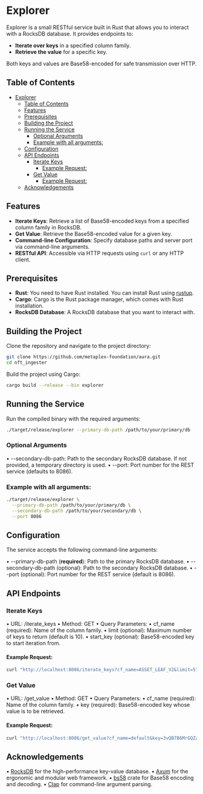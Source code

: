 # Explorer

Explorer is a small RESTful service built in Rust that allows you to interact with a RocksDB database. It provides endpoints to:

- **Iterate over keys** in a specified column family.
- **Retrieve the value** for a specific key.

Both keys and values are Base58-encoded for safe transmission over HTTP.

## Table of Contents

- [Explorer](#explorer)
  - [Table of Contents](#table-of-contents)
  - [Features](#features)
  - [Prerequisites](#prerequisites)
  - [Building the Project](#building-the-project)
  - [Running the Service](#running-the-service)
    - [Optional Arguments](#optional-arguments)
    - [Example with all arguments:](#example-with-all-arguments)
  - [Configuration](#configuration)
  - [API Endpoints](#api-endpoints)
    - [Iterate Keys](#iterate-keys)
      - [Example Request:](#example-request)
    - [Get Value](#get-value)
      - [Example Request:](#example-request-1)
  - [Acknowledgements](#acknowledgements)

## Features

- **Iterate Keys**: Retrieve a list of Base58-encoded keys from a specified column family in RocksDB.
- **Get Value**: Retrieve the Base58-encoded value for a given key.
- **Command-line Configuration**: Specify database paths and server port via command-line arguments.
- **RESTful API**: Accessible via HTTP requests using `curl` or any HTTP client.

## Prerequisites

- **Rust**: You need to have Rust installed. You can install Rust using [rustup](https://www.rust-lang.org/tools/install).
- **Cargo**: Cargo is the Rust package manager, which comes with Rust installation.
- **RocksDB Database**: A RocksDB database that you want to interact with.

## Building the Project

Clone the repository and navigate to the project directory:

```bash
git clone https://github.com/metaplex-foundation/aura.git
cd nft_ingester
```

Build the project using Cargo:

```bash
cargo build --release --bin explorer
```

## Running the Service

Run the compiled binary with the required arguments:

```bash
./target/release/explorer --primary-db-path /path/to/your/primary/db 
```
### Optional Arguments

•	--secondary-db-path: Path to the secondary RocksDB database. If not provided, a temporary directory is used.
•	--port: Port number for the REST service (defaults to 8086).


### Example with all arguments:

```bash
./target/release/explorer \
  --primary-db-path /path/to/your/primary/db \
  --secondary-db-path /path/to/your/secondary/db \
  --port 8086
```

## Configuration

The service accepts the following command-line arguments:

•	--primary-db-path (**required**): Path to the primary RocksDB database.
•	--secondary-db-path (optional): Path to the secondary RocksDB database.
•	--port (optional): Port number for the REST service (default is 8086).

## API Endpoints

### Iterate Keys

•	URL: /iterate_keys
•	Method: GET
•	Query Parameters:
•	cf_name (required): Name of the column family.
•	limit (optional): Maximum number of keys to return (default is 10).
•	start_key (optional): Base58-encoded key to start iteration from.

#### Example Request:
```bash
curl "http://localhost:8086/iterate_keys?cf_name=ASSET_LEAF_V2&limit=5"
```

### Get Value

•	URL: /get_value
•	Method: GET
•	Query Parameters:
•	cf_name (required): Name of the column family.
•	key (required): Base58-encoded key whose value is to be retrieved.

#### Example Request:
```bash
curl "http://localhost:8086/get_value?cf_name=default&key=3vQB7B6MrGQZaxCuFg4oh"
```

## Acknowledgements

•	[RocksDB](https://rocksdb.org) for the high-performance key-value database.
•	[Axum](https://github.com/tokio-rs/axum) for the ergonomic and modular web framework.
•	[bs58](https://docs.rs/bs58/) crate for Base58 encoding and decoding.
•	[Clap](https://clap.rs/) for command-line argument parsing.